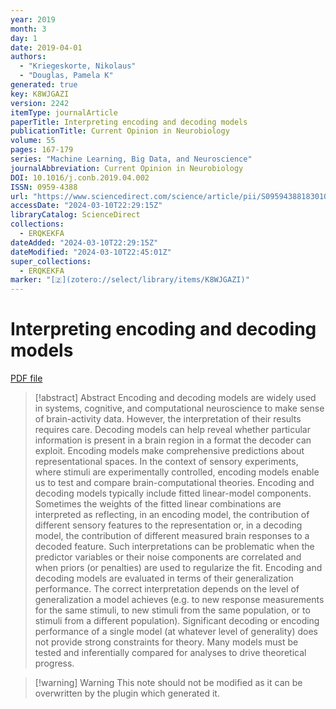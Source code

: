 ```yaml
---
year: 2019
month: 3
day: 1
date: 2019-04-01
authors:
  - "Kriegeskorte, Nikolaus"
  - "Douglas, Pamela K"
generated: true
key: K8WJGAZI
version: 2242
itemType: journalArticle
paperTitle: Interpreting encoding and decoding models
publicationTitle: Current Opinion in Neurobiology
volume: 55
pages: 167-179
series: "Machine Learning, Big Data, and Neuroscience"
journalAbbreviation: Current Opinion in Neurobiology
DOI: 10.1016/j.conb.2019.04.002
ISSN: 0959-4388
url: "https://www.sciencedirect.com/science/article/pii/S0959438818301004"
accessDate: "2024-03-10T22:29:15Z"
libraryCatalog: ScienceDirect
collections:
  - ERQKEKFA
dateAdded: "2024-03-10T22:29:15Z"
dateModified: "2024-03-10T22:45:01Z"
super_collections:
  - ERQKEKFA
marker: "[🇿](zotero://select/library/items/K8WJGAZI)"
---
```


# Interpreting encoding and decoding models

[PDF file](/Papers/PDFs/Kriegeskorte%20and%20Douglas%202019undefined%20-%20Interpreting%20encoding%20and%20decoding%20models.pdf)

> [!abstract] Abstract
> Encoding and decoding models are widely used in systems, cognitive, and computational neuroscience to make sense of brain-activity data. However, the interpretation of their results requires care. Decoding models can help reveal whether particular information is present in a brain region in a format the decoder can exploit. Encoding models make comprehensive predictions about representational spaces. In the context of sensory experiments, where stimuli are experimentally controlled, encoding models enable us to test and compare brain-computational theories. Encoding and decoding models typically include fitted linear-model components. Sometimes the weights of the fitted linear combinations are interpreted as reflecting, in an encoding model, the contribution of different sensory features to the representation or, in a decoding model, the contribution of different measured brain responses to a decoded feature. Such interpretations can be problematic when the predictor variables or their noise components are correlated and when priors (or penalties) are used to regularize the fit. Encoding and decoding models are evaluated in terms of their generalization performance. The correct interpretation depends on the level of generalization a model achieves (e.g. to new response measurements for the same stimuli, to new stimuli from the same population, or to stimuli from a different population). Significant decoding or encoding performance of a single model (at whatever level of generality) does not provide strong constraints for theory. Many models must be tested and inferentially compared for analyses to drive theoretical progress.

>[!warning] Warning
> This note should not be modified as it can be overwritten by the plugin which generated it.

